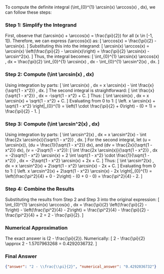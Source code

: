 To compute the definite integral \(\int_{0}^{1} \arcsin(x) \arccos(x) \, dx\), we can follow these steps:

### Step 1: Simplify the Integrand
First, observe that \(\arcsin(x) + \arccos(x) = \frac{\pi}{2}\) for all \(x \in [-1, 1]\). Therefore, we can express \(\arccos(x)\) as:
\[
\arccos(x) = \frac{\pi}{2} - \arcsin(x).
\]
Substituting this into the integrand:
\[
\arcsin(x) \arccos(x) = \arcsin(x) \left(\frac{\pi}{2} - \arcsin(x)\right) = \frac{\pi}{2} \arcsin(x) - \arcsin^2(x).
\]
Thus, the integral becomes:
\[
\int_{0}^{1} \arcsin(x) \arccos(x) \, dx = \frac{\pi}{2} \int_{0}^{1} \arcsin(x) \, dx - \int_{0}^{1} \arcsin^2(x) \, dx.
\]

### Step 2: Compute \(\int \arcsin(x) \, dx\)
Using integration by parts:
\[
\int \arcsin(x) \, dx = x \arcsin(x) - \int \frac{x}{\sqrt{1 - x^2}} \, dx.
\]
The second integral is straightforward:
\[
\int \frac{x}{\sqrt{1 - x^2}} \, dx = -\sqrt{1 - x^2} + C.
\]
Thus:
\[
\int \arcsin(x) \, dx = x \arcsin(x) + \sqrt{1 - x^2} + C.
\]
Evaluating from 0 to 1:
\[
\left. x \arcsin(x) + \sqrt{1 - x^2} \right|_{0}^{1} = \left(1 \cdot \frac{\pi}{2} + 0\right) - (0 + 1) = \frac{\pi}{2} - 1.
\]

### Step 3: Compute \(\int \arcsin^2(x) \, dx\)
Using integration by parts:
\[
\int \arcsin^2(x) \, dx = x \arcsin^2(x) - \int \frac{2x \arcsin(x)}{\sqrt{1 - x^2}} \, dx.
\]
For the second integral, let \(u = \arcsin(x)\), \(du = \frac{1}{\sqrt{1 - x^2}} dx\), and \(dv = \frac{2x}{\sqrt{1 - x^2}} dx\), \(v = -2\sqrt{1 - x^2}\):
\[
\int \frac{2x \arcsin(x)}{\sqrt{1 - x^2}} \, dx = -2\sqrt{1 - x^2} \arcsin(x) + 2 \int \sqrt{1 - x^2} \cdot \frac{1}{\sqrt{1 - x^2}} \, dx = -2\sqrt{1 - x^2} \arcsin(x) + 2x + C.
\]
Thus:
\[
\int \arcsin^2(x) \, dx = x \arcsin^2(x) + 2\sqrt{1 - x^2} \arcsin(x) - 2x + C.
\]
Evaluating from 0 to 1:
\[
\left. x \arcsin^2(x) + 2\sqrt{1 - x^2} \arcsin(x) - 2x \right|_{0}^{1} = \left(\frac{\pi^2}{4} + 0 - 2\right) - (0 + 0 - 0) = \frac{\pi^2}{4} - 2.
\]

### Step 4: Combine the Results
Substituting the results from Step 2 and Step 3 into the original expression:
\[
\int_{0}^{1} \arcsin(x) \arccos(x) \, dx = \frac{\pi}{2} \left(\frac{\pi}{2} - 1\right) - \left(\frac{\pi^2}{4} - 2\right) = \frac{\pi^2}{4} - \frac{\pi}{2} - \frac{\pi^2}{4} + 2 = 2 - \frac{\pi}{2}.
\]

### Numerical Approximation
The exact answer is \(2 - \frac{\pi}{2}\). Numerically:
\[
2 - \frac{\pi}{2} \approx 2 - 1.5707963268 = 0.4292036732.
\]

### Final Answer
```json
{"answer": "2 - \\frac{\\pi}{2}", "numerical_answer": "0.4292036732"}
```